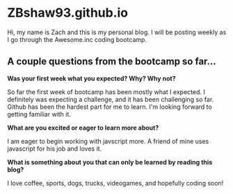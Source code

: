 # ZBshaw93.github.io

Hi, my name is Zach and this is my personal blog. I will be posting weekly as I go through the Awesome.inc coding bootcamp.
## A couple questions from the bootcamp so far...

**Was your first week what you expected? Why? Why not?**

So far the first week of bootcamp has been mostly what I expected. I definitely was expecting a challenge, and it has been challenging so far. Github has been the hardest part for me to learn. I'm looking forward to getting familiar with it.

**What are you excited or eager to learn more about?**

I am eager to begin working with javscript more. A friend of mine uses javascript for his job and loves it.

**What is something about you that can only be learned by reading this blog?**

I love coffee, sports, dogs, trucks, videogames, and hopefully coding soon!